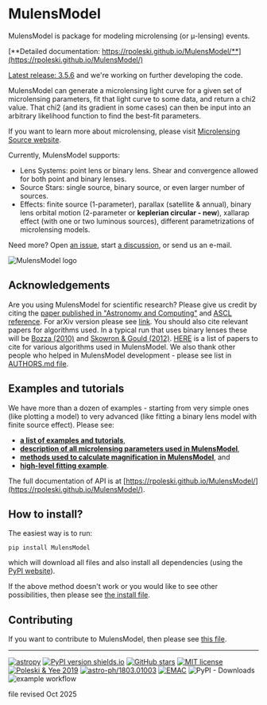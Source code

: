 # MulensModel

<dl>MulensModel is package for modeling microlensing (or &mu;-lensing) events. </dl>

<!-- ![example workflow](https://github.com/alpv95/MulensModel/actions/workflows/tests.yml/badge.svg) -->

[**Detailed documentation: https://rpoleski.github.io/MulensModel/**](https://rpoleski.github.io/MulensModel/)

[Latest release: 3.5.6](https://github.com/rpoleski/MulensModel/releases/latest) and we're working on further developing the code.

MulensModel can generate a microlensing light curve for a given set of microlensing parameters, fit that light curve to some data, and return a chi2 value. That chi2 (and its gradient in some cases) can then be input into an arbitrary likelihood function to find the best-fit parameters.

If you want to learn more about microlensing, please visit [Microlensing Source website](http://microlensing-source.org/).

Currently, MulensModel supports:
* Lens Systems: point lens or binary lens. Shear and convergence allowed for both point and binary lenses.
* Source Stars: single source, binary source, or even larger number of sources.
* Effects: finite source (1-parameter), parallax (satellite & annual), binary lens orbital motion (2-parameter or **keplerian circular - new**), xallarap effect (with one or two luminous sources), different parametrizations of microlensing models.

Need more? Open [an issue](https://github.com/rpoleski/MulensModel/issues), start [a discussion](https://github.com/rpoleski/MulensModel/discussions), or send us an e-mail. 

![MulensModel logo](documents/logo/logoMM_crop_4_372x260.png)

## Acknowledgements

Are you using MulensModel for scientific research? Please give us credit by citing the [paper published in "Astronomy and Computing"](https://ui.adsabs.harvard.edu/abs/2019A%26C....26...35P/abstract) and [ASCL reference](http://ascl.net/1803.006). For arXiv version please see [link](https://arxiv.org/abs/1803.01003). You should also cite relevant papers for algorithms used. In a typical run that uses binary lenses these will be [Bozza (2010)](https://ui.adsabs.harvard.edu/abs/2010MNRAS.408.2188B/abstract) and [Skowron & Gould (2012)](https://ui.adsabs.harvard.edu/abs/2012arXiv1203.1034S/abstract). [HERE](documents/papers_to_cite.md) is a list of papers to cite for various algorithms used in MulensModel. We also thank other people who helped in MulensModel development - please see list in [AUTHORS.md file](AUTHORS.md).


## Examples and tutorials

We have more than a dozen of examples - starting from very simple ones (like plotting a model) to very advanced (like fitting a binary lens model with finite source effect). Please see:
* [**a list of examples and tutorials**](documents/examples_list.md),
* [**description of all microlensing parameters used in MulensModel**](documents/parameter_names.pdf),
* [**methods used to calculate magnification in MulensModel**](documents/magnification_methods.pdf), and
* [**high-level fitting example**](examples/example_16).

The full documentation of API is at [https://rpoleski.github.io/MulensModel/](https://rpoleski.github.io/MulensModel/).

## How to install?

The easiest way is to run:
```
pip install MulensModel
```
which will download all files and also install all dependencies (using the [PyPI website](https://pypi.org/project/MulensModel/)).

If the above method doesn't work or you would like to see other possibilities, then please see [the install file](documents/install.md).

## Contributing

If you want to contribute to MulensModel, then please see [this file](CONTRIBUTING.md).

---
[![astropy](http://img.shields.io/badge/powered%20by-AstroPy-orange.svg?style=flat)](http://www.astropy.org/) 
[![PyPI version shields.io](https://img.shields.io/pypi/v/MulensModel.svg)](https://pypi.python.org/pypi/MulensModel/) 
[![GitHub stars](https://badgen.net/github/stars/rpoleski/MulensModel)](https://GitHub.com/rpoleski/MulensModel/stargazers/) 
[![MIT license](https://img.shields.io/badge/License-MIT-blue.svg)](https://lbesson.mit-license.org/) 
[![Poleski & Yee 2019](https://img.shields.io/badge/ADS-Poleski%20%26%20Yee%202019-brightgreen.svg)](https://ui.adsabs.harvard.edu/abs/2019A%26C....26...35P/abstract)
[![astro-ph/1803.01003](https://img.shields.io/badge/astro--ph-1803.01003-brightgreen.svg)](https://arxiv.org/abs/1803.01003)
[![EMAC](https://img.shields.io/badge/EMAC-2207--125-blue)](https://emac.gsfc.nasa.gov?cid=2207-125)
![PyPI - Downloads](https://img.shields.io/pypi/dm/MulensModel)
![example workflow](https://github.com/rpoleski/MulensModel/actions/workflows/python-app.yml/badge.svg)

file revised Oct 2025
